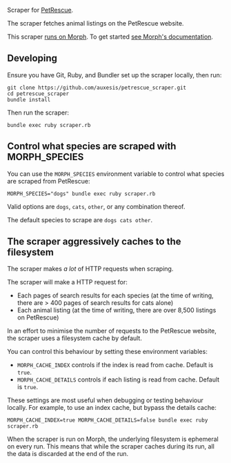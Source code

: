 Scraper for [PetRescue](https://www.petrescue.com.au/).

The scraper fetches animal listings on the PetRescue website.

This scraper [runs on Morph](https://morph.io/auxesis/petrescue_scraper). To get started [see Morph's documentation](https://morph.io/documentation).

## Developing

Ensure you have Git, Ruby, and Bundler set up the scraper locally, then run:

```
git clone https://github.com/auxesis/petrescue_scraper.git
cd petrescue_scraper
bundle install
```

Then run the scraper:

```
bundle exec ruby scraper.rb
```

## Control what species are scraped with MORPH_SPECIES

You can use the `MORPH_SPECIES` environment variable to control what species are scraped from PetRescue:

```
MORPH_SPECIES="dogs" bundle exec ruby scraper.rb
```

Valid options are `dogs`, `cats`, `other`, or any combination thereof.

The default species to scrape are `dogs cats other`.

## The scraper aggressively caches to the filesystem

The scraper makes _a lot_ of HTTP requests when scraping.

The scraper will make a HTTP request for:

 - Each pages of search results for each species (at the time of writing, there are > 400 pages of search results for cats alone)
 - Each animal listing (at the time of writing, there are over 8,500 listings on PetRescue)

In an effort to minimise the number of requests to the PetRescue website, the scraper uses a filesystem cache by default.

You can control this behaviour by setting these environment variables:

 - `MORPH_CACHE_INDEX` controls if the index is read from cache. Default is `true`.
 - `MORPH_CACHE_DETAILS` controls if each listing is read from cache. Default is `true`.

These settings are most useful when debugging or testing behaviour locally. For example, to use an index cache, but bypass the details cache:

```
MORPH_CACHE_INDEX=true MORPH_CACHE_DETAILS=false bundle exec ruby scraper.rb
```

When the scraper is run on Morph, the underlying filesystem is ephemeral on every run. This means that while the scraper caches during its run, all the data is discarded at the end of the run.
